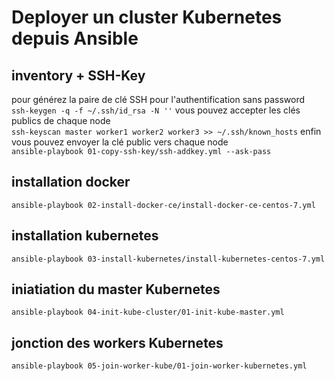 # Deployer un cluster Kubernetes depuis Ansible
## inventory + SSH-Key
pour générez la paire de clé SSH pour l'authentification sans password <br/>
```ssh-keygen -q -f ~/.ssh/id_rsa -N ''```
vous pouvez accepter les clés publics de chaque node <br/>
```ssh-keyscan master worker1 worker2 worker3 >> ~/.ssh/known_hosts```
enfin vous pouvez envoyer la clé public vers chaque node <br/>
```ansible-playbook 01-copy-ssh-key/ssh-addkey.yml --ask-pass```
## installation docker
```ansible-playbook 02-install-docker-ce/install-docker-ce-centos-7.yml```
## installation kubernetes
```ansible-playbook 03-install-kubernetes/install-kubernetes-centos-7.yml```
## iniatiation du master Kubernetes
```ansible-playbook 04-init-kube-cluster/01-init-kube-master.yml```
## jonction des workers Kubernetes
```ansible-playbook 05-join-worker-kube/01-join-worker-kubernetes.yml```